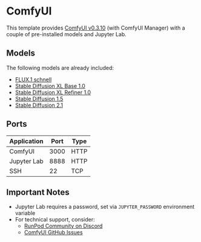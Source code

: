 # ComfyUI

This template provides [ComfyUI v0.3.10](https://github.com/comfyanonymous/ComfyUI/releases/tag/v0.3.10) (with ComfyUI Manager) with a couple of pre-installed models and Jupyter Lab.

## Models

The following models are already included:

- [FLUX.1 schnell](https://huggingface.co/black-forest-labs/FLUX.1-schnell)
- [Stable Diffusion XL Base 1.0](https://huggingface.co/stabilityai/stable-diffusion-xl-base-1.0)
- [Stable Diffusion XL Refiner 1.0](https://huggingface.co/stabilityai/stable-diffusion-xl-refiner-1.0)
- [Stable Diffusion 1.5](https://huggingface.co/Comfy-Org/stable-diffusion-v1-5-archive)
- [Stable Diffusion 2.1](https://huggingface.co/stabilityai/stable-diffusion-2-1)

## Ports

| Application | Port | Type |
| ----------- | ---- | ---- |
| ComfyUI     | 3000 | HTTP |
| Jupyter Lab | 8888 | HTTP |
| SSH         | 22   | TCP  |

## Important Notes

- Jupyter Lab requires a password, set via `JUPYTER_PASSWORD` environment variable
- For technical support, consider:
  - [RunPod Community on Discord](https://discord.gg/cUpRmau42V)
  - [ComfyUI GitHub Issues](https://github.com/comfyanonymous/ComfyUI/issues)

